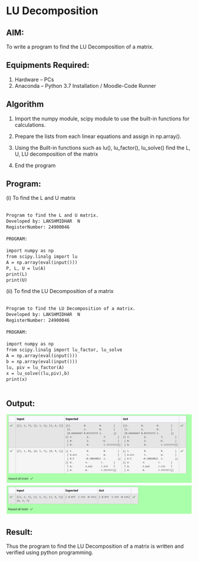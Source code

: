 # LU Decomposition 

## AIM:
To write a program to find the LU Decomposition of a matrix.

## Equipments Required:
1. Hardware – PCs
2. Anaconda – Python 3.7 Installation / Moodle-Code Runner

## Algorithm
1. Import the numpy module, scipy module to use the built-in functions for calculations.

2. Prepare the lists from each linear equations and assign in np.array().

3. Using the Built-in functions such as lu(), lu_factor(), lu_solve() find the L, U, LU decomposition of the matrix

4. End the program

## Program:
(i) To find the L and U matrix
```

Program to find the L and U matrix.
Developed by: LAKSHMIDHAR  N
RegisterNumber: 24900046

PROGRAM:

import numpy as np
from scipy.linalg import lu
A = np.array(eval(input()))
P, L, U = lu(A)
print(L)
print(U)

```
(ii) To find the LU Decomposition of a matrix
```

Program to find the LU Decomposition of a matrix.
Developed by: LAKSHMIDHAR  N
RegisterNumber: 24900046

PROGRAM:

import numpy as np
from scipy.linalg import lu_factor, lu_solve
A = np.array(eval(input()))
b = np.array(eval(input()))
lu, piv = lu_factor(A)
x = lu_solve((lu,piv),b)
print(x)


```

## Output:
![Lu decomposition](<mat exp - 5 ans.png>)


## Result:
Thus the program to find the LU Decomposition of a matrix is written and verified using python programming.

